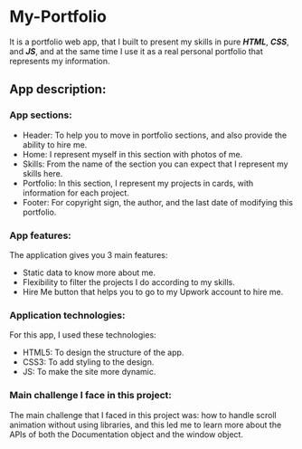# My-Portfolio
It is a portfolio web app, that I built to present my skills in pure ***HTML***, ***CSS***, and ***JS***, and at the same time I use it as a real personal portfolio that represents my information.

## App description:
### App sections:
- Header: To help you to move in portfolio sections, and also provide the ability to hire me.
- Home: I represent myself in this section with photos of me.
- Skills: From the name of the section you can expect that I represent my skills here.
- Portfolio: In this section, I represent my projects in cards, with information for each project.
- Footer: For copyright sign, the author, and the last date of modifying this portfolio.
### App features:
The application gives you 3 main features:
- Static data to know more about me.
- Flexibility to filter the projects I do according to my skills.
- Hire Me button that helps you to go to my Upwork account to hire me.
### Application technologies:
For this app, I used these technologies:
- HTML5: To design the structure of the app.
- CSS3: To add styling to the design.
- JS: To make the site more dynamic.
### Main challenge I face in this project:
The main challenge that I faced in this project was: how to handle scroll animation without using libraries, and this led me to learn more about the APIs of both the Documentation object and the window object.


